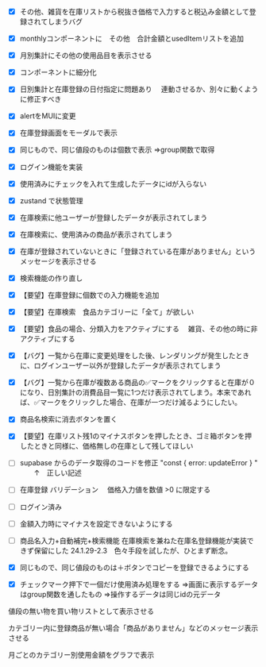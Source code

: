 - [x] その他、雑貨を在庫リストから税抜き価格で入力すると税込み金額として登録されてしまうバグ

- [x] monthlyコンポーネントに　その他　合計金額とusedItemリストを追加

- [x] 月別集計にその他の使用品目を表示させる

- [x] コンポーネントに細分化

- [x] 日別集計と在庫登録の日付指定に問題あり
　連動させるか、別々に動くように修正すべき

- [x] alertをMUIに変更

- [x] 在庫登録画面をモーダルで表示

- [x] 同じもので、同じ値段のものは個数で表示
⇒group関数で取得

- [x] ログイン機能を実装

- [x] 使用済みにチェックを入れて生成したデータにidが入らない

- [x] zustand で状態管理

- [x] 在庫検索に他ユーザーが登録したデータが表示されてしまう

- [x] 在庫検索に、使用済みの商品が表示されてしまう

- [x] 在庫が登録されていないときに「登録されている在庫がありません」というメッセージを表示させる

- [x] 検索機能の作り直し

- [x] 【要望】在庫登録に個数での入力機能を追加

- [x] 【要望】在庫検索　食品カテゴリーに「全て」が欲しい

- [x] 【要望】食品の場合、分類入力をアクティブにする
　雑貨、その他の時に非アクティブにする

- [x] 【バグ】一覧から在庫に変更処理をした後、レンダリングが発生したときに、ログインユーザー以外が登録したデータが表示されてしまう

- [x] 【バグ】一覧から在庫が複数ある商品の✅マークをクリックすると在庫が０になり、日別集計の消費品目一覧に1つだけ表示されてしまう。本来であれば、✅マークをクリックした場合、在庫が一つだけ減るようにしたい。

- [x] 商品名検索に消去ボタンを置く

- [x] 【要望】在庫リスト残1のマイナスボタンを押したとき、ゴミ箱ボタンを押したときと同様に、価格無しの在庫として残してほしい

- [ ] supabase からのデータ取得のコードを修正
      "const { error: updateError } "
                       　　↑　正しい記述

- [ ] 在庫登録 バリデーション
　価格入力値を数値 >0 に限定する

- [ ] ログイン済み

- [ ] 金額入力時にマイナスを設定できないようにする

- [ ] 商品名入力+自動補完+検索機能
  在庫検索を兼ねた在庫名登録機能が実装できず保留にした
  24.1.29-2.3　色々手段を試したが、ひとまず断念。

- [x] 同じもので、同じ値段のものは＋ボタンでコピーを登録できるようにする

- [x] チェックマーク押下で一個だけ使用済み処理をする
⇒画面に表示するデータはgroup関数を通したもの
⇒操作するデータは同じidの元データ


値段の無い物を買い物リストとして表示させる

カテゴリー内に登録商品が無い場合「商品がありません」などのメッセージ表示させる

月ごとのカテゴリー別使用金額をグラフで表示
